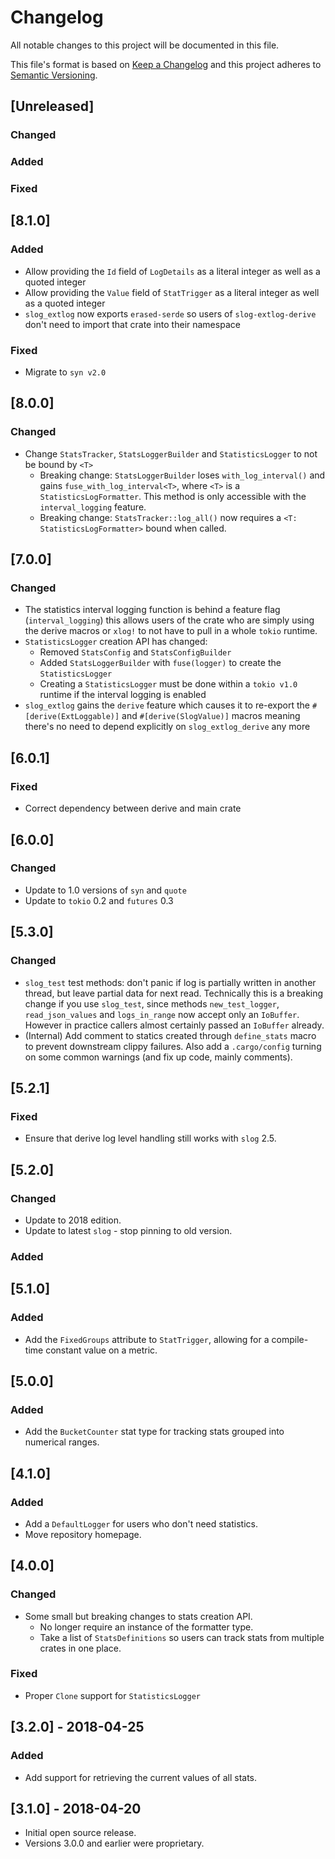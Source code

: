 # Changelog

All notable changes to this project will be documented in this file.

This file's format is based on [Keep a Changelog](http://keepachangelog.com/)
and this project adheres to [Semantic Versioning](http://semver.org/).

## [Unreleased]

### Changed

### Added

### Fixed

## [8.1.0]

### Added
- Allow providing the `Id` field of `LogDetails` as a literal integer as well as a quoted integer
- Allow providing the `Value` field of `StatTrigger` as a literal integer as well as a quoted integer
- `slog_extlog` now exports `erased-serde` so users of `slog-extlog-derive` don't need to import that crate into their namespace

### Fixed
- Migrate to `syn v2.0`

## [8.0.0]

### Changed
- Change `StatsTracker`, `StatsLoggerBuilder` and `StatisticsLogger` to not be bound by `<T>`
  - Breaking change: `StatsLoggerBuilder` loses `with_log_interval()` and gains `fuse_with_log_interval<T>`,
    where `<T>` is a `StatisticsLogFormatter`. This method is only accessible with
    the `interval_logging` feature.
  - Breaking change: `StatsTracker::log_all()` now requires a `<T: StatisticsLogFormatter>` bound
    when called.

## [7.0.0]

### Changed

- The statistics interval logging function is behind a feature flag (`interval_logging`) this allows users of the crate who are simply using the derive macros or `xlog!` to not have to pull in a whole `tokio` runtime.
- `StatisticsLogger` creation API has changed:
    - Removed `StatsConfig` and `StatsConfigBuilder`
    - Added `StatsLoggerBuilder` with `fuse(logger)` to create the `StatisticsLogger`
    - Creating a `StatisticsLogger` must be done within a `tokio v1.0` runtime if the interval logging is enabled
- `slog_extlog` gains the `derive` feature which causes it to re-export the `#[derive(ExtLoggable)]` and `#[derive(SlogValue)]` macros meaning there's no need to depend explicitly on `slog_extlog_derive` any more

## [6.0.1]

### Fixed

- Correct dependency between derive and main crate

## [6.0.0]

### Changed

- Update to 1.0 versions of `syn` and `quote`
- Update to `tokio` 0.2 and `futures` 0.3

## [5.3.0]

### Changed

- `slog_test` test methods: don't panic if log is partially written in another thread, but leave partial data for next read.
  Technically this is a breaking change if you use `slog_test`, since
  methods `new_test_logger`, `read_json_values` and `logs_in_range` now accept
  only an `IoBuffer`. However in practice callers almost certainly passed an
  `IoBuffer` already.
- (Internal) Add comment to statics created through `define_stats` macro to prevent downstream clippy failures. Also add a `.cargo/config` turning on some common warnings (and fix up code, mainly comments).

## [5.2.1]

### Fixed

- Ensure that derive log level handling still works with `slog` 2.5.

## [5.2.0]

### Changed

- Update to 2018 edition.
- Update to latest `slog` - stop pinning to old version.

### Added

## [5.1.0]

### Added

- Add the `FixedGroups` attribute to `StatTrigger`, allowing for a compile-time constant value on
a metric.

## [5.0.0]

### Added

- Add the `BucketCounter` stat type for tracking stats grouped into numerical ranges.

## [4.1.0]

### Added

- Add a `DefaultLogger` for users who don't need statistics.
- Move repository homepage.

## [4.0.0]

### Changed

 - Some small but breaking changes to stats creation API.
   - No longer require an instance of the formatter type.
   - Take a list of `StatsDefinitions` so users can track stats from multiple crates in one place.

### Fixed
- Proper `Clone` support for `StatisticsLogger`

## [3.2.0] - 2018-04-25

### Added
- Add support for retrieving the current values of all stats.

## [3.1.0] - 2018-04-20

- Initial open source release.
- Versions 3.0.0 and earlier were proprietary.
